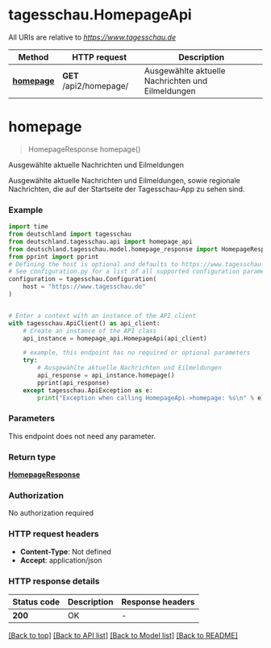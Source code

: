 # tagesschau.HomepageApi

All URIs are relative to *https://www.tagesschau.de*

Method | HTTP request | Description
------------- | ------------- | -------------
[**homepage**](HomepageApi.md#homepage) | **GET** /api2/homepage/ | Ausgewählte aktuelle Nachrichten und Eilmeldungen


# **homepage**
> HomepageResponse homepage()

Ausgewählte aktuelle Nachrichten und Eilmeldungen

Ausgewählte aktuelle Nachrichten und Eilmeldungen, sowie regionale Nachrichten, die auf der Startseite der Tagesschau-App zu sehen sind.

### Example


```python
import time
from deutschland import tagesschau
from deutschland.tagesschau.api import homepage_api
from deutschland.tagesschau.model.homepage_response import HomepageResponse
from pprint import pprint
# Defining the host is optional and defaults to https://www.tagesschau.de
# See configuration.py for a list of all supported configuration parameters.
configuration = tagesschau.Configuration(
    host = "https://www.tagesschau.de"
)


# Enter a context with an instance of the API client
with tagesschau.ApiClient() as api_client:
    # Create an instance of the API class
    api_instance = homepage_api.HomepageApi(api_client)

    # example, this endpoint has no required or optional parameters
    try:
        # Ausgewählte aktuelle Nachrichten und Eilmeldungen
        api_response = api_instance.homepage()
        pprint(api_response)
    except tagesschau.ApiException as e:
        print("Exception when calling HomepageApi->homepage: %s\n" % e)
```


### Parameters
This endpoint does not need any parameter.

### Return type

[**HomepageResponse**](HomepageResponse.md)

### Authorization

No authorization required

### HTTP request headers

 - **Content-Type**: Not defined
 - **Accept**: application/json


### HTTP response details

| Status code | Description | Response headers |
|-------------|-------------|------------------|
**200** | OK |  -  |

[[Back to top]](#) [[Back to API list]](../README.md#documentation-for-api-endpoints) [[Back to Model list]](../README.md#documentation-for-models) [[Back to README]](../README.md)

